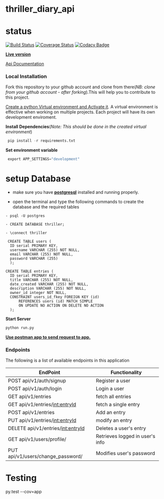 # thriller_diary_api

# status
[![Build Status](https://travis-ci.org/james-chege/thriller_diary_api.svg?branch=develop)](https://travis-ci.org/james-chege/thriller_diary_api)
[![Coverage Status](https://coveralls.io/repos/github/james-chege/thriller_diary_api/badge.svg?branch=develop)](https://coveralls.io/github/james-chege/thriller_diary_api?branch=develop)
[![Codacy Badge](https://api.codacy.com/project/badge/Grade/94c03ff0c47e423eb0c993cfa4c7f458)](https://www.codacy.com/app/james-chege/thriller_diary_api?utm_source=github.com&amp;utm_medium=referral&amp;utm_content=james-chege/thriller_diary_api&amp;utm_campaign=Badge_Grade)

[__Live version__](http://api-thriller-diary.herokuapp.com/api/v1/auth)

[Api Documentation](http://api-thriller-diary.herokuapp.com/apidocs/)


### Local Installation

Fork this repository to your github account and clone from there(_NB: clone from your github account - after forking_).This will help you to contribute to this project.

[Create a python Virtual environment and Activate it](https://virtualenv.pypa.io/en/stable/). A virtual environment is effective when working on multiple projects. Each project will have its own development enviroment.

__Install Dependencies__(_Note: This should be done in the created virtual environment_)
```py
 pip install -r requirements.txt
```
__Set environment variable__
```py
 export APP_SETTINGS="development"
```

# setup Database
* make sure you have [__postgresql__](https://www.postgresql.org/download/linux/ubuntu/) installed and running properly.

* open the terminal and type the following commands to create the database and the required tables

```
- psql -U postgres

- CREATE DATABASE thriller;

- \connect thriller

 CREATE TABLE users (
  ID serial PRIMARY KEY,
  username VARCHAR (255) NOT NULL,
  email VARCHAR (255) NOT NULL,
  password VARCHAR (255)
  );

CREATE TABLE entries (
  ID serial PRIMARY KEY,
  title VARCHAR (255) NOT NULL,
  date_created VARCHAR (255) NOT NULL,
  description VARCHAR (255) NOT NULL,
  owner_id integer NOT NULL,
  CONSTRAINT users_id_fkey FOREIGN KEY (id)
      REFERENCES users (id) MATCH SIMPLE
      ON UPDATE NO ACTION ON DELETE NO ACTION
  );
  ```


__Start Server__
```py
python run.py
```

[__Use postman app to send request to app.__](https://www.getpostman.com/)
### Endpoints

The following is a list of available endpoints in this application

|EndPoint               | Functionality|
| ------------------------------------ | ------------------------ |
|POST api/v1/auth/signup    |Register a user|
|POST api/v1/auth/login |Login a user|
|GET api/v1/entries |fetch all entries|
|GET api/v1/entries/<int:entryId> |fetch a single entry|
|POST api/v1/entries |Add an entry|
|PUT api/v1/entries/<int:entryId> |modify an entry|
|DELETE api/v1/entries/<int:entryId> |Deletes a user's entry|
|GET api/v1/users/profile/ |Retrieves logged in user's info|
|PUT api/v1/users/change_password/ |Modifies user's password|

# Testing
py.test --cov=app
